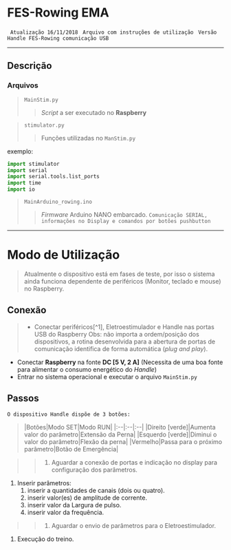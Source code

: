 # FES-Rowing EMA

` Atualização 16/11/2018`
` Arquivo com instruções de utilização`
` Versão Handle FES-Rowing comunicação USB`

---
## Descrição

### Arquivos

>`MainStim.py`
>>_Script_ a ser executado no **Raspberry**

>`stimulator.py`
>>Funções utilizadas no `ManStim.py`	

exemplo: 
```python
import stimulator
import serial
import serial.tools.list_ports
import time
import io
``` 

>`MainArduino_rowing.ino`
>>_Firmware_ Arduino NANO embarcado. `Comunicação SERIAL, informações no Display e comandos por botões pushbutton`

---

# Modo de Utilização 

> Atualmente o dispositivo está em fases de teste, por isso o sistema ainda funciona dependente de periféricos (Monitor, teclado e mouse) no Raspberry.

## Conexão
>* Conectar periféricos[^1], Eletroestimulador e Handle nas portas USB do Raspberry
Obs: não importa a ordem/posição dos dispositivos, a rotina desenvolvida para a abertura de portas de comunicação identifica de forma automática (_plug and play_).
*  Conectar **Raspberry** na fonte **DC [5 V, 2 A]** (Necessita de uma boa fonte para alimentar o consumo energético do _Handle_)
* Entrar no sistema operacional e executar o arquivo `MainStim.py`

## Passos
`O dispositivo Handle dispõe de 3 botões:`

>|Botões|Modo SET|Modo RUN|
|:--|:--|:--|
|Direito [verde]|Aumenta valor do parâmetro|Extensão da Perna|
|Esquerdo [verde]|Diminui o valor do parâmetro|Flexão da perna|
|Vermelho|Passa para o próximo parâmetro|Botão de Emergência|



>>1. Aguardar a conexão de portas e indicação no display para configuração dos parâmetros.
1. Inserir parâmetros:
	1. inserir a quantidades de canais (dois ou quatro).
	1. inserir valor(es) de amplitude de corrente.
	1. inserir valor da Largura de pulso.
	1. inserir valor da frequência.

>>1. Aguardar o envio de parâmetros para o Eletroestimulador.
1. Execução do treino.

